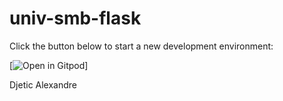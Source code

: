 # univ-smb-flask

Click the button below to start a new development environment:

[![Open in Gitpod](https://github.com/alexdjetic/univ-smb-flask)]

Djetic Alexandre

